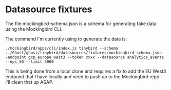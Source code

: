 # Datasource fixtures

The file mockingbird-schema.json is a schema for generating fake data using the Mockingbird CLI.

The command I'm currently using to generate the data is:

```
./mockingbird/apps/cli/index.js tinybird --schema ../Ghost/ghost/tinybird/datasources/fixtures/mockingbird-schema.json --endpoint gcp_europe_west3 --token xxxx --datasource analytics_events --eps 50 --limit 5000
```

This is being done from a local clone and requires a fix to add the EU West3 endpoint that I have locally and need to push up to the Mockingbird repo - I'll clean that up ASAP.
